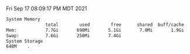 Fri Sep 17 08:09:17 PM MDT 2021
```bash
System Memory
               total        used        free      shared  buff/cache   available
Mem:           7.7Gi       690Mi       5.1Gi       7.0Mi       1.9Gi       6.6Gi
Swap:          7.6Gi       250Mi       7.4Gi
System Storage
648M	.
```
